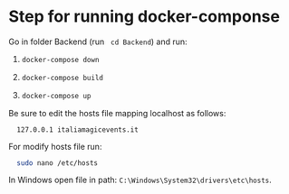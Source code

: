 # Step for running docker-componse

Go in folder Backend (run ``` cd Backend```) and run:
1) ```bash 
   docker-compose down
   ```
2) ```bash 
   docker-compose build
   ```
3) ```bash 
   docker-compose up
   ```
Be sure to edit the hosts file mapping localhost as follows:

```
  127.0.0.1 italiamagicevents.it
```

For modify hosts file run:
```bash
  sudo nano /etc/hosts
```
In Windows open file in path: `C:\Windows\System32\drivers\etc\hosts`.